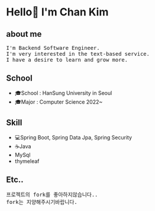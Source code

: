 <h1>Hello👋 I'm Chan Kim</h1>
<h2>about me</h2>
<pre>
I'm Backend Software Engineer.
I'm very interested in the text-based service.
I have a desire to learn and grow more.
</pre>
<h2>School</h2>
<p>
  <ul>
    <li>🎓School : HanSung University in Seoul</li>
    <li>🎓Major : Computer Science 2022~</li>
  </ul>
</p>
<h2>Skill</h2>
<p>
  <ul>
    <li>💻Spring Boot, Spring Data Jpa, Spring Security</li>
    <li>☕Java</li>
    <li>MySql</li>
    <li>thymeleaf</li>
  </ul>
</p>

<h2>Etc..</h2>
<pre>
프로젝트의 fork를 좋아하지않습니다..
fork는 지양해주시기바랍니다.
</pre>


<!--
**liveforone/liveforone** is a ✨ _special_ ✨ repository because its `README.md` (this file) appears on your GitHub profile.

Here are some ideas to get you started:

- 🔭 I’m currently working on ...
- 🌱 I’m currently learning ...
- 👯 I’m looking to collaborate on ...
- 🤔 I’m looking for help with ...
- 💬 Ask me about ...
- 📫 How to reach me: ...
- 😄 Pronouns: ...
- ⚡ Fun fact: ...
-->
